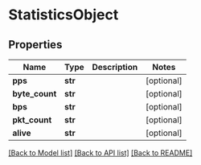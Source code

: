 # StatisticsObject

## Properties
Name | Type | Description | Notes
------------ | ------------- | ------------- | -------------
**pps** | **str** |  | [optional] 
**byte_count** | **str** |  | [optional] 
**bps** | **str** |  | [optional] 
**pkt_count** | **str** |  | [optional] 
**alive** | **str** |  | [optional] 

[[Back to Model list]](../README.md#documentation-for-models) [[Back to API list]](../README.md#documentation-for-api-endpoints) [[Back to README]](../README.md)


